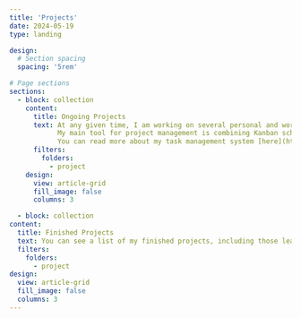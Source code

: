 ```yaml
---
title: 'Projects'
date: 2024-05-19
type: landing

design:
  # Section spacing
  spacing: '5rem'

# Page sections
sections:
  - block: collection
    content:
      title: Ongoing Projects
      text: At any given time, I am working on several personal and work-related projects.
            My main tool for project management is combining Kanban scheduling system with Obsdian Personal Information Management (PIM) to create a free automation system for my tasks.
            You can read more about my task management system [here](https://drdianaty.com/blog/system), including how to set it up  for yourself.
      filters:
        folders:
          - project
    design:
      view: article-grid
      fill_image: false
      columns: 3

  - block: collection
content:
  title: Finished Projects
  text: You can see a list of my finished projects, including those leading to publication in peer-reviewed journals, in this section.
  filters:
    folders:
      - project
design:
  view: article-grid
  fill_image: false
  columns: 3
---
```

